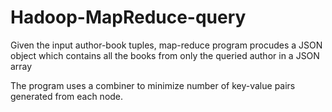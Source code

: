Hadoop-MapReduce-query
======================

Given the input author-book tuples, map-reduce program procudes a JSON object which contains all the books from only the queried author in a JSON array


The program uses a combiner to minimize number of key-value pairs generated from each node.
